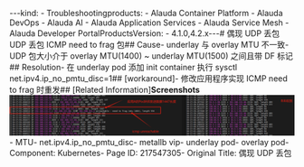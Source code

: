 ---kind:   - Troubleshootingproducts:    - Alauda Container Platform   - Alauda DevOps   - Alauda AI   - Alauda Application Services   - Alauda Service Mesh   - Alauda Developer PortalProductsVersion:   - 4.1.0,4.2.x---<!-- A type of document that involves encountering a fault, diag...it, performing root cause analysis, and providing solutions. --># 偶现 UDP 丢包UDP 丢包 ICMP need to frag 包## Cause- underlay 与 overlay MTU 不一致- UDP 包大小介于 overlay MTU(1400) ~ underlay MTU(1500) 之间且带 DF 标记## Resolution- 在 underlay pod 添加 init container 执行 sysctl net.ipv4.ip_no_pmtu_disc=1## [workaround]- 修改应用程序实现 ICMP need to frag 时重发## [Related Information]**Screenshots**![](assets/ou-xian-udp-diu-bao/image-2024-6-24_13-45-56.png)- MTU- net.ipv4.ip_no_pmtu_disc- metallb vip- underlay pod- overlay pod- Component: Kubernetes- Page ID: 217547305- Original Title: 偶现 UDP 丢包